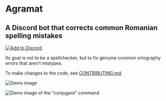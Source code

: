 # Agramat

## A Discord bot that corrects common Romanian spelling mistakes

[![Add to Discord](https://img.shields.io/badge/-Add%20to%20Discord-informational)](https://discord.com/api/oauth2/authorize?client_id=1049425174925160578&permissions=274878221376&scope=bot%20applications.commands)

Its goal is not to be a spellchecker, but to fix genuine common ortography errors that aren't mistypes.

To make changes to the code, see [CONTRIBUTING.md](CONTRIBUTING.md).

![Demo image](https://user-images.githubusercontent.com/39647014/206827957-f534816d-b306-49b3-8742-cea5ad5dec4f.png)

![Demo image of the "conjugare" command](https://user-images.githubusercontent.com/39647014/206828984-ca3f9e63-f28f-4ce7-a385-1ee6df9dd57c.png)
